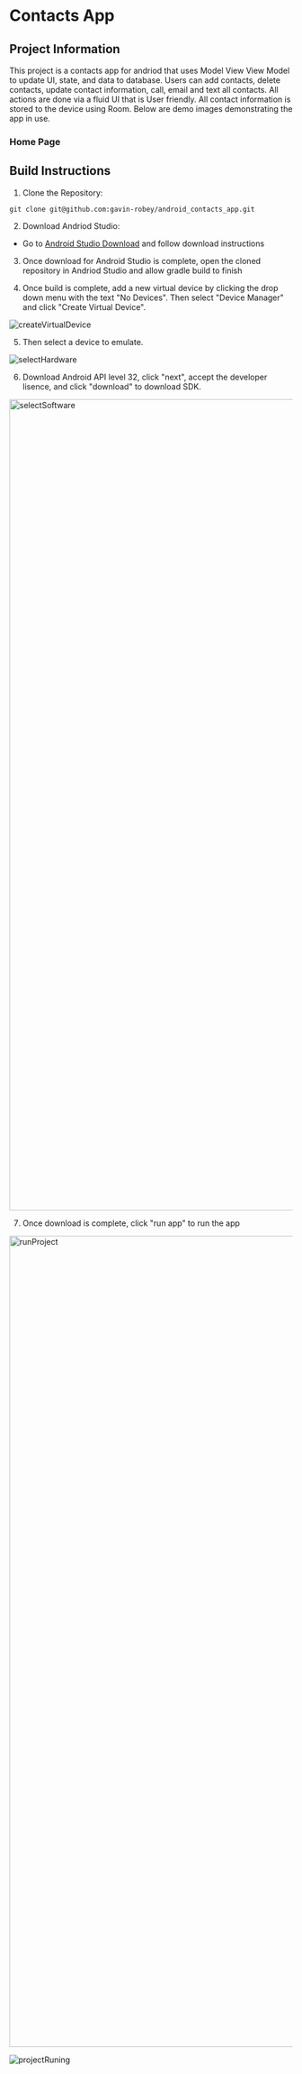 # Contacts App

## Project Information

This project is a contacts app for andriod that uses Model View View Model to update UI, state, and data to database. Users can add contacts, delete contacts, update contact information, call, email and text all contacts. All actions are done via a fluid UI that is User friendly. All contact information is stored to the device using Room. Below are demo images demonstrating the app in use.

### Home Page


## Build Instructions

1. Clone the Repository:
```commandline
git clone git@github.com:gavin-robey/android_contacts_app.git
```

2. Download Andriod Studio:

* Go to <a href="https://developer.android.com/studio?gclid=Cj0KCQiAgaGgBhC8ARIsAAAyLfFpW2xmX7UHlWjsFSTzCaOdjMSHSjXRASHeGOoGDnIdCUyXY2PNO0IaAjuiEALw_wcB&gclsrc=aw.ds" target="_blank">Android Studio Download</a> and follow download instructions

3. Once download for Android Studio is complete, open the cloned repository in Andriod Studio and allow gradle build to finish

4. Once build is complete, add a new virtual device by clicking the drop down menu with the text "No Devices". Then select "Device Manager" and click "Create Virtual Device".

![createVirtualDevice](https://user-images.githubusercontent.com/106276626/223861369-15d9c85a-9bc1-4cbe-b023-0a3ee89e4995.png)

5. Then select a device to emulate.


![selectHardware](https://user-images.githubusercontent.com/106276626/223861650-706bc71f-67a4-4224-90b0-c2586f96714e.png)



6. Download Android API level 32, click "next", accept the developer lisence, and click "download" to download SDK.

<img width="1440" alt="selectSoftware" src="https://user-images.githubusercontent.com/106276626/223861674-34238923-fb4b-4723-8c0c-f35b465398c9.png">


7. Once download is complete, click "run app" to run the app



<img width="1440" alt="runProject" src="https://user-images.githubusercontent.com/106276626/223862364-d8bf8848-b9ad-413d-9f52-f4b734b262be.png">



![projectRuning](https://user-images.githubusercontent.com/106276626/223862608-e8f38c58-ce75-4182-a65c-d3ee7d0b6ef0.png)



